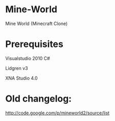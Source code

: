 Mine-World
==========

Mine World (Minecraft Clone)


Prerequisites 
==========
Visualstudio 2010 C#

Lidgren v3

XNA Studio 4.0


Old changelog:
==========
http://code.google.com/p/mineworld2/source/list
